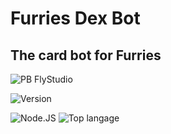# Furries Dex Bot

## The card bot for Furries

![PB FlyStudio](https://img.shields.io/badge/Powered%20By%20Fly.Studio-55c975?style=for-the-badge)

![Version](https://img.shields.io/badge/dynamic/json?url=https%3A%2F%2Fraw.githubusercontent.com%2Fflyzar73%2FFurry-Dex%2Frefs%2Fheads%2Fmain%2Fpackage.json&query=version&prefix=V%20&label=Version&color=green)

![Node.JS](https://img.shields.io/npm/v/npm.svg?logo=nodedotjs?style=for-the-badge&color=green)
![Top langage](https://img.shields.io/github/languages/top/flyzar73/Furry-Dex?style=for-the-badge&color=yellow)
